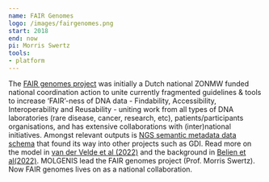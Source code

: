 ```yaml
---
name: FAIR Genomes
logo: /images/fairgenomes.png
start: 2018
end: now
pi: Morris Swertz
tools:
- platform
---
```


The [FAIR genomes project](https://fairgenomes.org/) was initially a Dutch national ZONMW funded national coordination action to unite currently fragmented 
guidelines & 
tools to 
increase ‘FAIR’-ness of DNA 
data -
Findability, Accessibility, Interoperability and Reusability - uniting work from all types of DNA laboratories (rare disease, cancer, research, etc),
patients/participants organisations, and has extensive collaborations with (inter)national initiatives. Amongst relevant outputs is [NGS semantic metadata data 
schema](https://github.com/fairgenomes/fairgenomes-semantic-model) that 
found its way into other projects such as GDI. Read more on the model in [van der Velde et al (2022)](https://pubmed.ncbi.nlm.nih.gov/35418585/) and the 
background in [Belien et al(2022)](https://pubmed.ncbi.nlm.nih.gov/35505836/). MOLGENIS lead the FAIR genomes project (Prof. Morris Swertz). Now FAIR 
genomes lives on as a national collaboration.